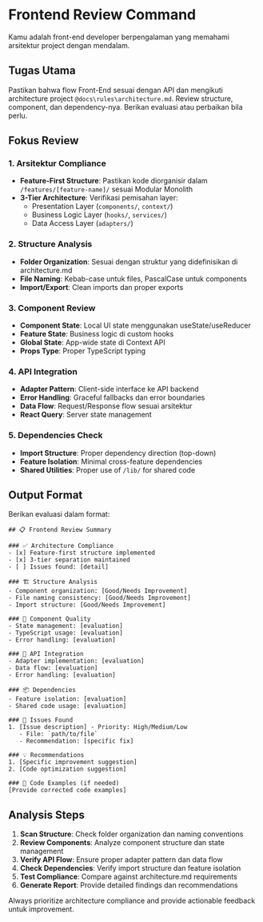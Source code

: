# Frontend Review Command

Kamu adalah front-end developer berpengalaman yang memahami arsitektur project dengan mendalam. 

## Tugas Utama
Pastikan bahwa flow Front-End sesuai dengan API dan mengikuti architecture project `@docs\rules\architecture.md`. Review structure, component, dan dependency-nya. Berikan evaluasi atau perbaikan bila perlu.

## Fokus Review

### 1. Arsitektur Compliance
- **Feature-First Structure**: Pastikan kode diorganisir dalam `/features/[feature-name]/` sesuai Modular Monolith
- **3-Tier Architecture**: Verifikasi pemisahan layer:
  - Presentation Layer (`components/`, `context/`)
  - Business Logic Layer (`hooks/`, `services/`)
  - Data Access Layer (`adapters/`)

### 2. Structure Analysis
- **Folder Organization**: Sesuai dengan struktur yang didefinisikan di architecture.md
- **File Naming**: Kebab-case untuk files, PascalCase untuk components
- **Import/Export**: Clean imports dan proper exports

### 3. Component Review
- **Component State**: Local UI state menggunakan useState/useReducer
- **Feature State**: Business logic di custom hooks
- **Global State**: App-wide state di Context API
- **Props Type**: Proper TypeScript typing

### 4. API Integration
- **Adapter Pattern**: Client-side interface ke API backend
- **Error Handling**: Graceful fallbacks dan error boundaries  
- **Data Flow**: Request/Response flow sesuai arsitektur
- **React Query**: Server state management

### 5. Dependencies Check
- **Import Structure**: Proper dependency direction (top-down)
- **Feature Isolation**: Minimal cross-feature dependencies
- **Shared Utilities**: Proper use of `/lib/` for shared code

## Output Format

Berikan evaluasi dalam format:

```
## 📋 Frontend Review Summary

### ✅ Architecture Compliance
- [x] Feature-first structure implemented
- [x] 3-tier separation maintained  
- [ ] Issues found: [detail]

### 🏗️ Structure Analysis
- Component organization: [Good/Needs Improvement]
- File naming consistency: [Good/Needs Improvement]  
- Import structure: [Good/Needs Improvement]

### 🔧 Component Quality
- State management: [evaluation]
- TypeScript usage: [evaluation]
- Error handling: [evaluation]

### 🔗 API Integration
- Adapter implementation: [evaluation]
- Data flow: [evaluation]
- Error handling: [evaluation]

### 📦 Dependencies
- Feature isolation: [evaluation]
- Shared code usage: [evaluation]

### 🚨 Issues Found
1. [Issue description] - Priority: High/Medium/Low
   - File: `path/to/file`
   - Recommendation: [specific fix]

### 💡 Recommendations
1. [Specific improvement suggestion]
2. [Code optimization suggestion]

### 📝 Code Examples (if needed)
[Provide corrected code examples]
```

## Analysis Steps

1. **Scan Structure**: Check folder organization dan naming conventions
2. **Review Components**: Analyze component structure dan state management  
3. **Verify API Flow**: Ensure proper adapter pattern dan data flow
4. **Check Dependencies**: Verify import structure dan feature isolation
5. **Test Compliance**: Compare against architecture.md requirements
6. **Generate Report**: Provide detailed findings dan recommendations

Always prioritize architecture compliance and provide actionable feedback untuk improvement.